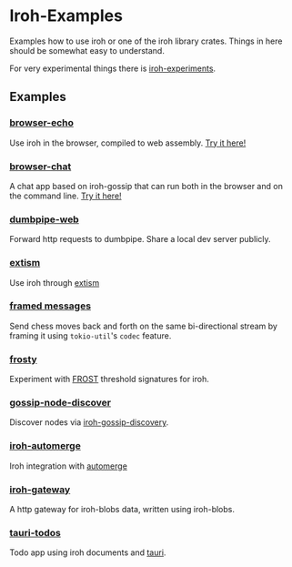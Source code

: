 # Iroh-Examples

Examples how to use iroh or one of the iroh library crates.
Things in here should be somewhat easy to understand.

For very experimental things there is [iroh-experiments].

## Examples

### [browser-echo](browser-echo)

Use iroh in the browser, compiled to web assembly. [Try it here!](https://n0-computer.github.io/iroh-examples/main/browser-echo/index.html)

### [browser-chat](browser-chat)

A chat app based on iroh-gossip that can run both in the browser and on the command line.
[Try it here!](https://n0-computer.github.io/iroh-examples/main/browser-chat/index.html)

### [dumbpipe-web](dumbpipe-web)

Forward http requests to dumbpipe. Share a local dev server publicly.

### [extism](extism)

Use iroh through [extism]

### [framed messages](framed-messages)

Send chess moves back and forth on the same bi-directional stream by framing it using `tokio-util`'s `codec` feature.

### [frosty](frosty)

Experiment with [FROST] threshold signatures for iroh.

### [gossip-node-discover](gossip-node-discover)

Discover nodes via [iroh-gossip-discovery](https://crates.io/crates/iroh-gossip-discovery).

### [iroh-automerge](iroh-automerge)

Iroh integration with [automerge]

### [iroh-gateway](iroh-gateway)

A http gateway for iroh-blobs data, written using iroh-blobs.

### [tauri-todos](tauri-todos)

Todo app using iroh documents and [tauri].


[iroh-experiments]: https://github.com/n0-computer/iroh-experiments
[extism]: https://extism.org/
[automerge]: https://automerge.org/
[mainline]: https://en.wikipedia.org/wiki/Mainline_DHT
[pkarr]: https://pkarr.org/
[tauri]: https://tauri.app/
[FROST]: https://eprint.iacr.org/2020/852.pdf
